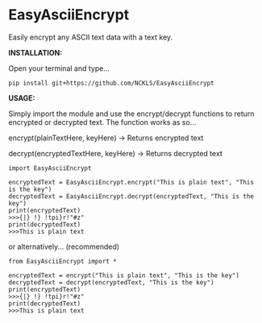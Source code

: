 # EasyAsciiEncrypt
Easily encrypt any ASCII text data with a text key.

**INSTALLATION:**

Open your terminal and type...
```
pip install git+https://github.com/NCKLS/EasyAsciiEncrypt
```

**USAGE:**

Simply import the module and use the encrypt/decrypt functions to return encrypted or decrypted text.
The function works as so...


encrypt(plainTextHere, keyHere) -> Returns encrypted text

decrypt(encryptedTextHere, keyHere) -> Returns decrypted text

```
import EasyAsciiEncrypt

encryptedText = EasyAsciiEncrypt.encrypt("This is plain text", "This is the key")
decryptedText = EasyAsciiEncrypt.decrypt(encryptedText, "This is the key")
print(encryptedText)
>>>{|} !} !tpi}r!"#z"
print(decryptedText)
>>>This is plain text
```
or alternatively... (recommended)
```
from EasyAsciiEncrypt import *

encryptedText = encrypt("This is plain text", "This is the key")
decryptedText = decrypt(encryptedText, "This is the key")
print(encryptedText)
>>>{|} !} !tpi}r!"#z"
print(decryptedText)
>>>This is plain text
```
